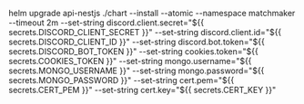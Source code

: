 helm upgrade api-nestjs ./chart --install --atomic --namespace matchmaker --timeout 2m --set-string discord.client.secret="${{ secrets.DISCORD_CLIENT_SECRET }}" --set-string discord.client.id="${{ secrets.DISCORD_CLIENT_ID }}" --set-string discord.bot.token="${{ secrets.DISCORD_BOT_TOKEN }}" --set-string cookies.token="${{ secrets.COOKIES_TOKEN }}" --set-string mongo.username="${{ secrets.MONGO_USERNAME }}" --set-string mongo.password="${{ secrets.MONGO_PASSWORD }}" --set-string cert.pem="${{ secrets.CERT_PEM }}" --set-string cert.key="${{ secrets.CERT_KEY }}"

